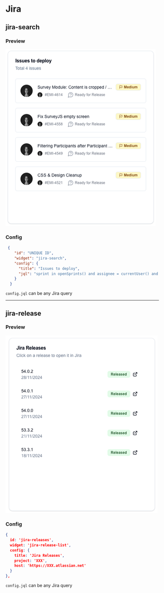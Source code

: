 # Jira

## jira-search

### Preview
![jira-search-example.png](assets/jira-search-example.png)


### Config
```json
 {
    "id": "UNIQUE ID",
    "widget": "jira-search",
    "config": {
      "title": "Issues to deploy",
      "jql": "sprint in openSprints() and assignee = currentUser() and status IN (Backlog, \"In Progress\", \"In Review\", Open, Ready, Todo) ORDER BY status DESC"
    }
  }
```

`config.jql` can be any Jira query

--- 

## jira-release

### Preview
![jira-release.png](assets/jira-releases.png)


### Config
```json
{
  id: 'jira-releases',
  widget: 'jira-release-list',
  config: {
    title: 'Jira Releases',
    project: 'XXX',
    host: 'https://XXX.atlassian.net'
  }
},
```

`config.jql` can be any Jira query